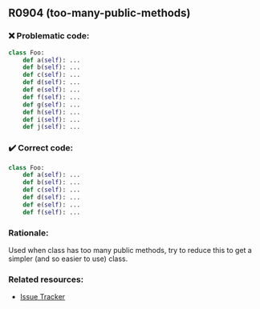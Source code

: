 ## R0904 (too-many-public-methods)

### :x: Problematic code:

```python
class Foo:
    def a(self): ...
    def b(self): ...
    def c(self): ...
    def d(self): ...
    def e(self): ...
    def f(self): ...
    def g(self): ...
    def h(self): ...
    def i(self): ...
    def j(self): ...
```

### :heavy_check_mark: Correct code:

```python
class Foo:
    def a(self): ...
    def b(self): ...
    def c(self): ...
    def d(self): ...
    def e(self): ...
    def f(self): ...
```

### Rationale:

Used when class has too many public methods, try to reduce this to get a
simpler (and so easier to use) class.

### Related resources:

- [Issue Tracker](https://github.com/PyCQA/pylint/issues?q=is%3Aissue+%22too-many-public-methods%22+OR+%22R0904%22)
